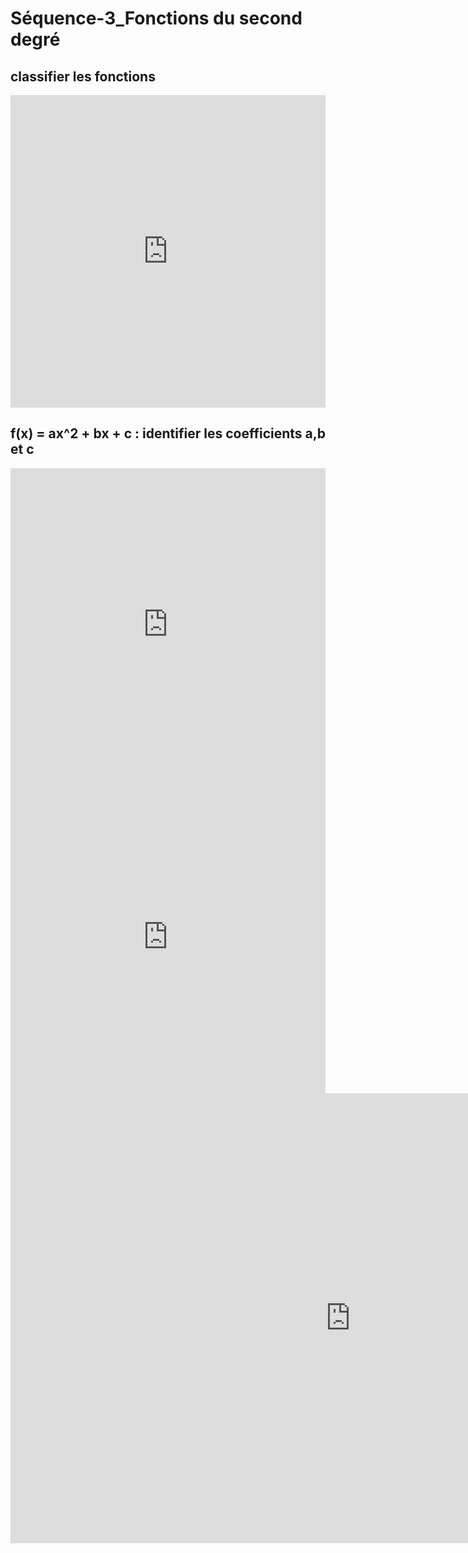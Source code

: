 # Séquence-3_Fonctions du second degré

## classifier les fonctions

<iframe src="https://learningapps.org/watch?v=procf652c24" style="border:0px;width:100%;height:500px" allowfullscreen="true" webkitallowfullscreen="true" mozallowfullscreen="true"></iframe>

## f(x) = ax^2 + bx + c : identifier les coefficients a,b et c

<iframe src="https://learningapps.org/watch?app=19514525" style="border:0px;width:100%;height:500px" allowfullscreen="true" webkitallowfullscreen="true" mozallowfullscreen="true"></iframe>

<iframe src="https://learningapps.org/watch?app=31434091" style="border:0px;width:100%;height:500px" allowfullscreen="true" webkitallowfullscreen="true" mozallowfullscreen="true"></iframe>

<iframe src="https://app.Lumi.education/api/v1/run/6J0oUD/embed" width="1088" height="720" frameborder="0" allowfullscreen="allowfullscreen" allow="geolocation *; microphone *; camera *; midi *; encrypted-media *"></iframe><script src="https://app.Lumi.education/api/v1/h5p/core/js/h5p-resizer.js" charset="UTF-8" />

<iframe src="https://app.Lumi.education/api/v1/run/Hgkb7Q/embed" width="1088" height="720" frameborder="0" allowfullscreen="allowfullscreen" allow="geolocation *; microphone *; camera *; midi *; encrypted-media *"></iframe><script src="https://app.Lumi.education/api/v1/h5p/core/js/h5p-resizer.js" charset="UTF-8" />

<iframe src="https://app.Lumi.education/api/v1/run/5iJDHb/embed" width="1088" height="720" frameborder="0" allowfullscreen="allowfullscreen" allow="geolocation *; microphone *; camera *; midi *; encrypted-media *"></iframe><script src="https://app.Lumi.education/api/v1/h5p/core/js/h5p-resizer.js" charset="UTF-8" />

<iframe src="https://app.Lumi.education/api/v1/run/z7E-2l/embed" width="1088" height="720" frameborder="0" allowfullscreen="allowfullscreen" allow="geolocation *; microphone *; camera *; midi *; encrypted-media *"></iframe><script src="https://app.Lumi.education/api/v1/h5p/core/js/h5p-resizer.js" charset="UTF-8" />

## f(x) = ax^2 + bx + c : trouver les coefficients a,b et c

### Angry Birds : Activité Géogébra N°1

[Activité-1](./1_Seq3_Act1.pdf){:target="_blank"}

??? example inline end "Correction"
    <iframe src="https://www.geogebra.org/calculator/h2r7bwak?embed" width="800" height="600" allowfullscreen style="border: 1px solid #e4e4e4;border-radius: 4px;" frameborder="0"></iframe>

<iframe src="https://www.geogebra.org/classic/pVWT56Wb?embed" width="800" height="600" allowfullscreen style="border: 1px solid #e4e4e4;border-radius: 4px;" frameborder="0"></iframe>



??? example inline end "Correction"
    <iframe src="https://www.geogebra.org/calculator/h2r7bwak?embed" width="800" height="600" allowfullscreen style="border: 1px solid #e4e4e4;border-radius: 4px;" frameborder="0"></iframe>

### Angry Birds : Activité Géogébra N°2

[Activité-2](./1_Seq3_Act2.pdf){:target="_blank"}

<iframe src="https://www.geogebra.org/classic/HpdYBtE9?embed" width="800" height="600" allowfullscreen style="border: 1px solid #e4e4e4;border-radius: 4px;" frameborder="0"></iframe>

<iframe src="https://www.geogebra.org/calculator/h2r7bwak?embed" width="800" height="600" allowfullscreen style="border: 1px solid #e4e4e4;border-radius: 4px;" frameborder="0"></iframe>

## AP

??? example "AP 1"
    ![[1_Seq3_AP1.jpg]]
